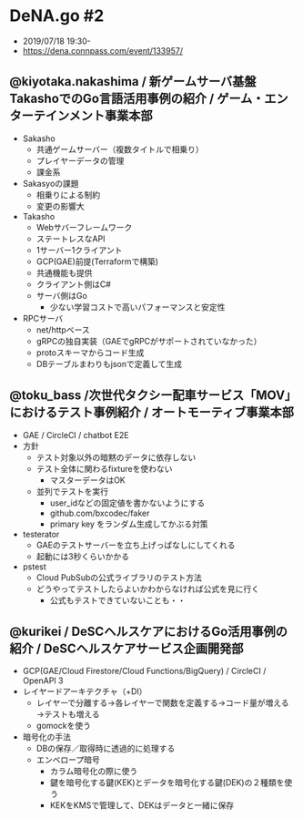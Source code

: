 # DeNA.go #2
* 2019/07/18 19:30-
* https://dena.connpass.com/event/133957/

## @kiyotaka.nakashima / 新ゲームサーバ基盤TakashoでのGo言語活用事例の紹介 / ゲーム・エンターテインメント事業本部
* Sakasho
  - 共通ゲームサーバー（複数タイトルで相乗り）
  - プレイヤーデータの管理
  - 課金系
* Sakasyoの課題
  - 相乗りによる制約
  - 変更の影響大
* Takasho
  - Webサバーフレームワーク
  - ステートレスなAPI
  - 1サーバー1クライアント
  - GCP(GAE)前提(Terraformで構築)
  - 共通機能も提供
  - クライアント側はC#
  - サーバ側はGo
    - 少ない学習コストで高いパフォーマンスと安定性
* RPCサーバ
  - net/httpベース
  - gRPCの独自実装（GAEでgRPCがサポートされていなかった）
  - protoスキーマからコード生成
  - DBテーブルまわりもjsonで定義して生成

## @toku_bass /次世代タクシー配車サービス「MOV」におけるテスト事例紹介 / オートモーティブ事業本部
* GAE / CircleCI / chatbot E2E
* 方針
  - テスト対象以外の暗黙のデータに依存しない
  - テスト全体に関わるfixtureを使わない
    - マスターデータはOK
  - 並列でテストを実行
    - user_idなどの固定値を書かないようにする
    - github.com/bxcodec/faker
    - primary key をランダム生成してかぶる対策
* testerator
  - GAEのテストサーバーを立ち上げっぱなしにしてくれる
  - 起動には3秒くらいかかる
* pstest
  - Cloud PubSubの公式ライブラリのテスト方法
  - どうやってテストしたらよいかわからなければ公式を見に行く
    - 公式もテストできていないことも・・

## @kurikei / DeSCヘルスケアにおけるGo活用事例の紹介 / DeSCヘルスケアサービス企画開発部
* GCP(GAE/Cloud Firestore/Cloud Functions/BigQuery) / CircleCI / OpenAPI 3
* レイヤードアーキテクチャ（+DI）
  - レイヤーで分離する→各レイヤーで関数を定義する→コード量が増える→テストも増える
  - gomockを使う
* 暗号化の手法
  - DBの保存／取得時に透過的に処理する
  - エンベロープ暗号
    - カラム暗号化の際に使う
    - 鍵を暗号化する鍵(KEK)とデータを暗号化する鍵(DEK)の２種類を使う
    - KEKをKMSで管理して、DEKはデータと一緒に保存
    
